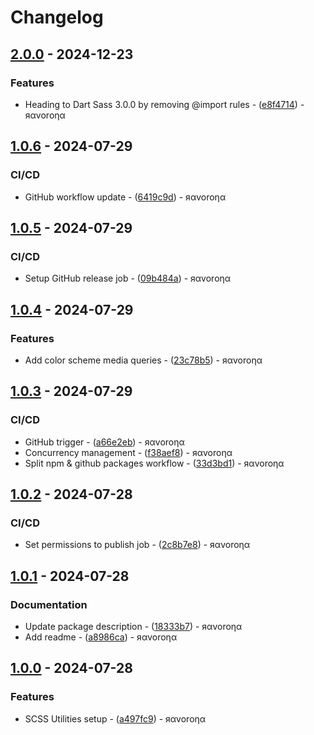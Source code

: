 # Changelog

## [2.0.0](https://github.com/ravorona/eslint-config/compare/1.0.6...2.0.0) - 2024-12-23

### Features

- Heading to Dart Sass 3.0.0 by removing @import rules - ([e8f4714](https://github.com/ravorona/eslint-config/commit/e8f47146b0254ce30887dab5a7b660da58b84bc5)) - яαvoroηα

## [1.0.6](https://github.com/ravorona/eslint-config/compare/1.0.5...1.0.6) - 2024-07-29

### CI/CD

- GitHub workflow update - ([6419c9d](https://github.com/ravorona/eslint-config/commit/6419c9d69a2e25fa937742788e18bca445457e23)) - яαvoroηα

## [1.0.5](https://github.com/ravorona/eslint-config/compare/1.0.4...1.0.5) - 2024-07-29

### CI/CD

- Setup GitHub release job - ([09b484a](https://github.com/ravorona/eslint-config/commit/09b484ae9be93d97eda9ffc1e649d5f6b9569bcf)) - яαvoroηα

## [1.0.4](https://github.com/ravorona/eslint-config/compare/1.0.3...1.0.4) - 2024-07-29

### Features

- Add color scheme media queries - ([23c78b5](https://github.com/ravorona/eslint-config/commit/23c78b56c02da31d7b60b261d38d41347f41ffda)) - яαvoroηα

## [1.0.3](https://github.com/ravorona/eslint-config/compare/1.0.2...1.0.3) - 2024-07-29

### CI/CD

- GitHub trigger - ([a66e2eb](https://github.com/ravorona/eslint-config/commit/a66e2eb4a84662dd1d84d4908f95b7fa5553b401)) - яαvoroηα
- Concurrency management - ([f38aef8](https://github.com/ravorona/eslint-config/commit/f38aef812aeba37fdbd8fdbf1cb5782c8335fe89)) - яαvoroηα
- Split npm & github packages workflow - ([33d3bd1](https://github.com/ravorona/eslint-config/commit/33d3bd163ffd92d3c56e5d1933ae80d884848b1d)) - яαvoroηα

## [1.0.2](https://github.com/ravorona/eslint-config/compare/1.0.1...1.0.2) - 2024-07-28

### CI/CD

- Set permissions to publish job - ([2c8b7e8](https://github.com/ravorona/eslint-config/commit/2c8b7e8592f787cba58a575a13314a7946a5e85a)) - яαvoroηα

## [1.0.1](https://github.com/ravorona/eslint-config/compare/1.0.0...1.0.1) - 2024-07-28

### Documentation

- Update package description - ([18333b7](https://github.com/ravorona/eslint-config/commit/18333b7dcc51a8a7950923fd3849a848b79b6a16)) - яαvoroηα
- Add readme - ([a8986ca](https://github.com/ravorona/eslint-config/commit/a8986caf6d81b8c44677b99f98056ff7758ba0dc)) - яαvoroηα

## [1.0.0](https://github.com/ravorona/eslint-config/compare/2.0.0...1.0.0) - 2024-07-28

### Features

- SCSS Utilities setup - ([a497fc9](https://github.com/ravorona/eslint-config/commit/a497fc930f9dc7bc704ab6daa8ababc6685e6cab)) - яαvoroηα


